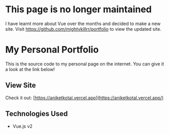 
# This page is no longer maintained
I have learnt more about Vue over the months and decided to make a new site.
Visit https://github.com/mightykillrr/portfolio to view the updated site.

# My Personal Portfolio
This is the source code to my personal page on the internet. You can give it a look at the link below!

## View Site
Check it out: [https://aniketkotal.vercel.app](https://aniketkotal.vercel.app/)

## Technologies Used
- Vue.js v2
